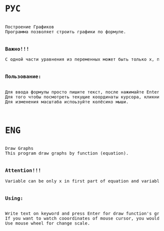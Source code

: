 <pre><p><h1>РУС</h1>
Построение Графиков 
Программа позволяет строить графики по формуле.
        <h3>Важно!!!</h3>С одной части уравнения из переменных может быть только x, переменная может повтряться сколько угодно раз, а в другой части уравнения только y, причём единожды.

<h3>Пользование:</h3>
Для ввода формулы просто пишите текст, после нажимайте Enter для ввода.
Для того чтобы посмотреть текущие координаты курсора, кликните правой кнопкой мыши, координаты целые или нет - переключение левой кнопкой.
Для изменения масштаба испоьзуйте колёсико мыши.
</p>
<p><h1>ENG</h1>
Draw Graphs
This program draw graphs by function (equation).
        <h3>Attention!!!</h3>Variable can be only x in first part of equation and variable canrepeated any number of times. Variable can be only y in second part and it's can't repeated.

<h3>Using:</h3>
Write text on keyword and press Enter for draw function's graph.
If you want to watch cooordinates of mouse cursor, you would click RigthMouseButton. If you want to watch coordinates in integers, than you would click LeftMouseButton.
Use mouse wheel for change scale.
</p>
</pre>
